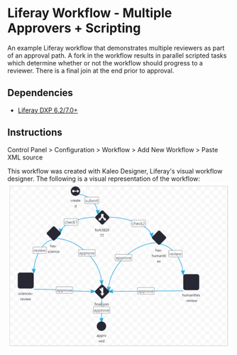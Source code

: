 # Liferay Workflow - Multiple Approvers + Scripting

An example Liferay workflow that demonstrates multiple reviewers as part of an approval path. A fork in the workflow results in parallel scripted tasks which determine whether or not the workflow should progress to a reviewer. There is a final join at the end prior to approval.

## Dependencies

- [Liferay DXP 6.2/7.0+](http://www.liferay.com)

## Instructions

Control Panel > Configuration > Workflow > Add New Workflow > Paste XML source

This workflow was created with Kaleo Designer, Liferay's visual workflow designer. The following is a visual representation of the workflow:
![Alt text](img/workflow_diagram.png?raw=true "Liferay Workflow - Multiple Approvers + Scripting")
